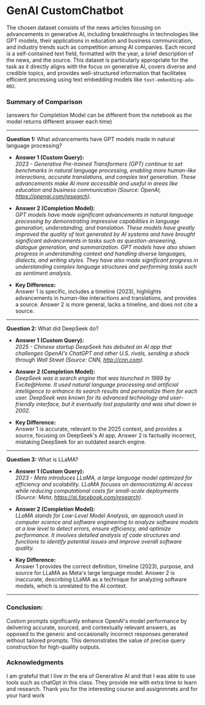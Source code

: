 # GenAI CustomChatbot

The chosen dataset consists of the news articles focusing on advancements in generative AI, including breakthroughs in technologies like GPT models, their applications in education and business communication, and industry trends such as competition among AI companies. Each record is a self-contained text field, formatted with the year, a brief description of the news, and the source. This dataset is particularly appropriate for the task as it directly aligns with the focus on generative AI, covers diverse and credible topics, and provides well-structured information that facilitates efficient processing using text embedding models like `text-embedding-ada-002`.

### Summary of Comparison 
(answers for Completion Model can be different from the notebook as the model returns different answer each time)

---

**Question 1:** What advancements have GPT models made in natural language processing?  
- **Answer 1 (Custom Query):**  
  *2023 - Generative Pre-trained Transformers (GPT) continue to set benchmarks in natural language processing, enabling more human-like interactions, accurate translations, and complex text generation. These advancements make AI more accessible and useful in areas like education and business communication (Source: OpenAI, https://openai.com/research).*  

- **Answer 2 (Completion Model):**  
  *GPT models have made significant advancements in natural language processing by demonstrating impressive capabilities in language generation, understanding, and translation. These models have greatly improved the quality of text generated by AI systems and have brought significant advancements in tasks such as question-answering, dialogue generation, and summarization. GPT models have also shown progress in understanding context and handling diverse languages, dialects, and writing styles. They have also made significant progress in understanding complex language structures and performing tasks such as sentiment analysis.*  

- **Key Difference:**  
Answer 1 is specific, includes a timeline (2023), highlights advancements in human-like interactions and translations, and provides a source. Answer 2 is more general, lacks a timeline, and does not cite a source.  

---

**Question 2:** What did DeepSeek do?  
- **Answer 1 (Custom Query):**  
  *2025 - Chinese startup DeepSeek has debuted an AI app that challenges OpenAI's ChatGPT and other U.S. rivals, sending a shock through Wall Street (Source: CNN, http://cnn.com).*  

- **Answer 2 (Completion Model):**  
  *DeepSeek was a search engine that was launched in 1999 by Excite@Home. It used natural language processing and artificial intelligence to enhance its search results and personalize them for each user. DeepSeek was known for its advanced technology and user-friendly interface, but it eventually lost popularity and was shut down in 2002.*  

- **Key Difference:**  
Answer 1 is accurate, relevant to the 2025 context, and provides a source, focusing on DeepSeek's AI app. Answer 2 is factually incorrect, mistaking DeepSeek for an outdated search engine.  

---

**Question 3:** What is LLaMA?  
- **Answer 1 (Custom Query):**  
  *2023 - Meta introduces LLaMA, a large language model optimized for efficiency and scalability. LLaMA focuses on democratizing AI access while reducing computational costs for small-scale deployments (Source: Meta, https://ai.facebook.com/research).*  

- **Answer 2 (Completion Model):**  
  *LLaMA stands for Low-Level Model Analysis, an approach used in computer science and software engineering to analyze software models at a low level to detect errors, ensure efficiency, and optimize performance. It involves detailed analysis of code structures and functions to identify potential issues and improve overall software quality.*  

- **Key Difference:**  
Answer 1 provides the correct definition, timeline (2023), purpose, and source for LLaMA as Meta's large language model. Answer 2 is inaccurate, describing LLaMA as a technique for analyzing software models, which is unrelated to the AI context.  

---

### Conclusion:  
Custom prompts significantly enhance OpenAI's model performance by delivering accurate, sourced, and contextually relevant answers, as opposed to the generic and occasionally incorrect responses generated without tailored prompts. This demonstrates the value of precise query construction for high-quality outputs.


### **Acknowledgments**
   I am grateful that I live in the era of Generative AI and that I was able to use tools such as chatGpt in this class. They provide me with extra time to learn and research. Thank you for the interesting course and assignmnets and for your hard work
